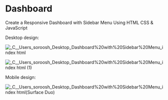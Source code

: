# Dashboard
 Create a Responsive Dashboard with Sidebar Menu Using HTML CSS &amp; JavaScript
 
Desktop design:

![_C__Users_soroosh_Desktop_Dashboard%20with%20Sidebar%20Menu_index html](https://user-images.githubusercontent.com/95019708/179989996-557df847-5515-452e-a3a5-46618d1c3e0a.png)

![_C__Users_soroosh_Desktop_Dashboard%20with%20Sidebar%20Menu_index html (1)](https://user-images.githubusercontent.com/95019708/179990307-499fc0dd-093a-4c21-b2ec-2576e4505c6d.png)


Mobile design:

![_C__Users_soroosh_Desktop_Dashboard%20with%20Sidebar%20Menu_index html(Surface Duo)](https://user-images.githubusercontent.com/95019708/179990414-52d5972e-dde7-47d5-8c76-63e915263fa3.png)
